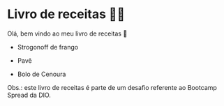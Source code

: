 # Livro de receitas :man_cook:

Olá, bem vindo ao meu livro de receitas :wave:

- Strogonoff de frango

- Pavê

- Bolo de Cenoura

Obs.: este livro de receitas é parte de um desafio referente ao Bootcamp Spread da DIO.
  

